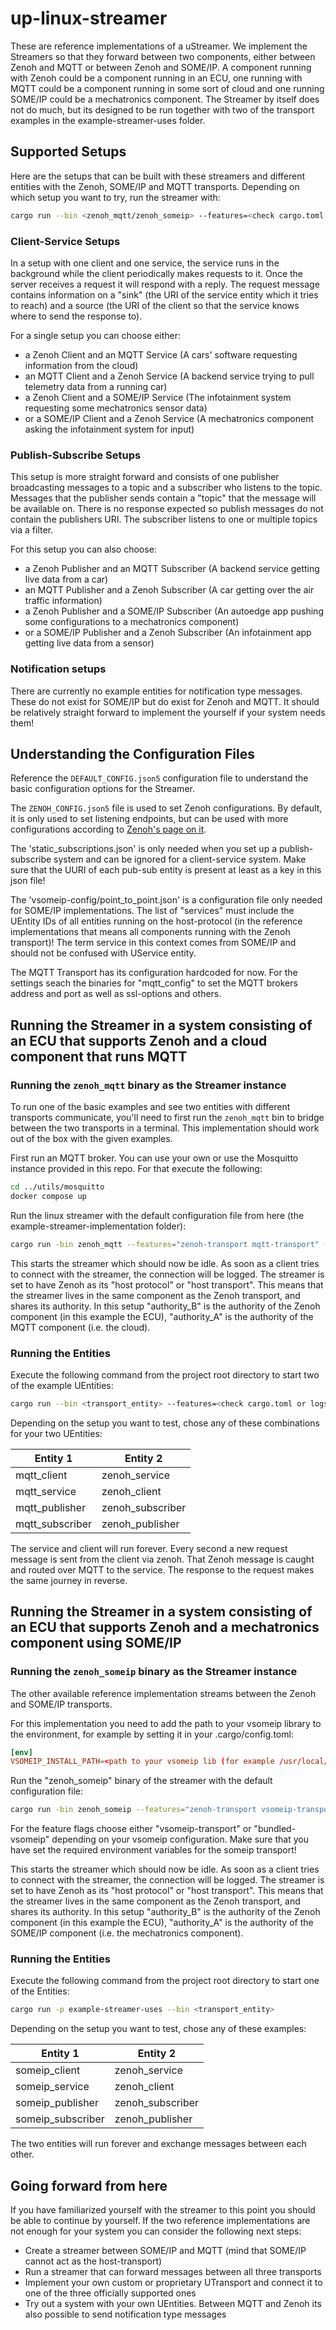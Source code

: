 # up-linux-streamer

These are reference implementations of a uStreamer.
We implement the Streamers so that they forward between two components, either between Zenoh and MQTT or between Zenoh and SOME/IP.
A component running with Zenoh could be a component running in an ECU, one running with MQTT could be a component running in some sort of cloud and one running SOME/IP could be a mechatronics component.
The Streamer by itself does not do much, but its designed to be run together with two of the transport examples in the example-streamer-uses folder.

## Supported Setups

Here are the setups that can be built with these streamers and different entities with the Zenoh, SOME/IP and MQTT transports.
Depending on which setup you want to try, run the streamer with:

```bash
cargo run --bin <zenoh_mqtt/zenoh_someip> --features=<check cargo.toml or logs to see which feature flags you need> -- --config="DEFAULT_CONFIG.json5"
```

### Client-Service Setups

In a setup with one client and one service, the service runs in the background while the client periodically makes requests to it.
Once the server receives a request it will respond with a reply.
The request message contains information on a "sink" (the URI of the service entity which it tries to reach) and a source (the URI of the client so that the service knows where to send the response to).

For a single setup you can choose either:
- a Zenoh Client and an MQTT Service (A cars' software requesting information from the cloud)
- an MQTT Client and a Zenoh Service (A backend service trying to pull telemetry data from a running car)
- a Zenoh Client and a SOME/IP Service (The infotainment system requesting some mechatronics sensor data)
- or a SOME/IP Client and a Zenoh Service (A mechatronics component asking the infotainment system for input)

### Publish-Subscribe Setups

This setup is more straight forward and consists of one publisher broadcasting messages to a topic and a subscriber who listens to the topic.
Messages that the publisher sends contain a "topic" that the message will be available on. There is no response expected so publish messages do not contain the publishers URI.
The subscriber listens to one or multiple topics via a filter.

For this setup you can also choose:
- a Zenoh Publisher and an MQTT Subscriber (A backend service getting live data from a car)
- an MQTT Publisher and a Zenoh Subscriber (A car getting over the air traffic information)
- a Zenoh Publisher and a SOME/IP Subscriber (An autoedge app pushing some configurations to a mechatronics component)
- or a SOME/IP Publisher and a Zenoh Subscriber (An infotainment app getting live data from a sensor)

### Notification setups

There are currently no example entities for notification type messages. These do not exist for SOME/IP but do exist for Zenoh and MQTT. It should be relatively straight forward to implement the yourself if your system needs them!

## Understanding the Configuration Files

Reference the `DEFAULT_CONFIG.json5` configuration file to understand the basic configuration options for the Streamer.

The `ZENOH_CONFIG.json5` file is used to set Zenoh configurations. By default, it is only used to set listening endpoints, but can be used with more configurations according to [Zenoh's page on it](https://zenoh.io/docs/manual/configuration/#configuration-files).

The 'static_subscriptions.json' is only needed when you set up a publish-subscribe system and can be ignored for a client-service system.
Make sure that the UURI of each pub-sub entity is present at least as a key in this json file!

The 'vsomeip-config/point_to_point.json' is a configuration file only needed for SOME/IP implementations. The list of "services" must include the UEntity IDs of all entities running on the host-protocol (in the reference implementations that means all components running with the Zenoh transport)! The term service in this context comes from SOME/IP and should not be confused with UService entity.

The MQTT Transport has its configuration hardcoded for now. For the settings seach the binaries for "mqtt_config" to set the MQTT brokers address and port as well as ssl-options and others.

## Running the Streamer in a system consisting of an ECU that supports Zenoh and a cloud component that runs MQTT

### Running the `zenoh_mqtt` binary as the Streamer instance

To run one of the basic examples and see two entities with different transports communicate, you'll need to first run the `zenoh_mqtt` bin to bridge between the two transports in a terminal. This implementation should work out of the box with the given examples.

First run an MQTT broker. You can use your own or use the Mosquitto instance provided in this repo. For that execute the following:

```bash
cd ../utils/mosquitto
docker compose up
```

Run the linux streamer with the default configuration file from here (the example-streamer-implementation folder):

```bash
cargo run -bin zenoh_mqtt --features="zenoh-transport mqtt-transport" -- --config="DEFAULT_CONFIG.json5"
```

This starts the streamer which should now be idle. As soon as a client tries to connect with the streamer, the connection will be logged.
The streamer is set to have Zenoh as its "host protocol" or "host transport". This means that the streamer lives in the same component as the Zenoh transport, and shares its authority.
In this setup "authority_B" is the authority of the Zenoh component (in this example the ECU), "authority_A" is the authority of the MQTT component (i.e. the cloud).

### Running the Entities

Execute the following command from the project root directory to start two of the example UEntities:

```bash
cargo run --bin <transport_entity> --features=<check cargo.toml or logs to see which feature flags you need>
```

Depending on the setup you want to test, chose any of these combinations for your two UEntities:

| Entity 1        | Entity 2         |
| --------------- | -------------    |
| mqtt_client     | zenoh_service    |
| mqtt_service    | zenoh_client     |
| mqtt_publisher  | zenoh_subscriber |
| mqtt_subscriber | zenoh_publisher  |

The service and client will run forever. Every second a new request message is sent from the client via zenoh. That Zenoh message is caught and routed over MQTT to the service. The response to the request makes the same journey in reverse.

## Running the Streamer in a system consisting of an ECU that supports Zenoh and a mechatronics component using SOME/IP

### Running the `zenoh_someip` binary as the Streamer instance

The other available reference implementation streams between the Zenoh and SOME/IP transports.

For this implementation you need to add the path to your vsomeip library to the environment, for example by setting it in your .cargo/config.toml:

```toml
[env]
VSOMEIP_INSTALL_PATH=<path to your vsomeip lib (for example /usr/local/lib)>
```

Run the "zenoh_someip" binary of the streamer with the default configuration file:

```bash
cargo run -bin zenoh_someip --features="zenoh-transport vsomeip-transport bundled-someip" -- --config="DEFAULT_CONFIG.json5"
```

For the feature flags choose either "vsomeip-transport" or "bundled-vsomeip" depending on your vsomeip configuration.
Make sure that you have set the required environment variables for the someip transport!

This starts the streamer which should now be idle. As soon as a client tries to connect with the streamer, the connection will be logged.
The streamer is set to have Zenoh as its "host protocol" or "host transport". This means that the streamer lives in the same component as the Zenoh transport, and shares its authority.
In this setup "authority_B" is the authority of the Zenoh component (in this example the ECU), "authority_A" is the authority of the SOME/IP component (i.e. the mechatronics component).

### Running the Entities

Execute the following command from the project root directory to start one of the Entities:

```bash
cargo run -p example-streamer-uses --bin <transport_entity>
```

Depending on the setup you want to test, chose any of these examples:

| Entity 1        | Entity 2         |
| --------------- | -------------    |
| someip_client     | zenoh_service    |
| someip_service    | zenoh_client     |
| someip_publisher  | zenoh_subscriber |
| someip_subscriber | zenoh_publisher  |

The two entities will run forever and exchange messages between each other.

## Going forward from here

If you have familiarized yourself with the streamer to this point you should be able to continue by yourself.
If the two reference implementations are not enough for your system you can consider the following next steps:

- Create a streamer between SOME/IP and MQTT (mind that SOME/IP cannot act as the host-transport)
- Run a streamer that can forward messages between all three transports
- Implement your own custom or proprietary UTransport and connect it to one of the three officially supported ones
- Try out a system with your own UEntities. Between MQTT and Zenoh its also possible to send notification type messages
